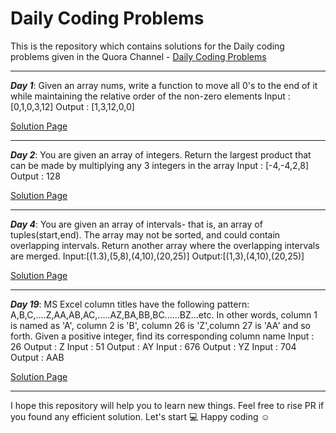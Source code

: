 # Daily Coding Problems
This is the repository which contains solutions for the Daily coding problems given in the Quora Channel - [Daily Coding Problems](https://www.quora.com/q/dailycodingproblems)
 
 ---
 
***Day 1***: Given an array nums, write a function to move all 0's to the end of it while maintaining the relative order of the non-zero elements
Input :[0,1,0,3,12]
Output : [1,3,12,0,0]

[Solution Page](https://github.com/Ratheshprabakar/Daily_Coding_Problems/blob/master/Day1.c)

---
 
***Day 2***: You are given an array of integers. Return the largest product that can be made by multiplying any 3 integers in the array
Input : [-4,-4,2,8]
Output : 128

[Solution Page](https://github.com/Ratheshprabakar/Daily_Coding_Problems/blob/master/Day2.c)

---

***Day 4***: You are given an array of intervals- that is, an array of tuples(start,end).
The array may not be sorted, and could contain overlapping intervals. Return another array where the overlapping intervals are merged.
Input:[(1.3),(5,8),(4,10),(20,25)]
Output:[(1,3),(4,10),(20,25)]

[Solution Page](https://github.com/Ratheshprabakar/Daily_Coding_Problems/blob/master/Day4.c)

---

***Day 19***: MS Excel column titles have the following pattern: A,B,C,....Z,AA,AB,AC,.....AZ,BA,BB,BC......BZ...etc. In other words, column 1 is named as 'A', column 2 is 'B', column 26 is 'Z',column 27 is 'AA' and so forth. Given a positive integer, find its corresponding column name
Input : 26
Output : Z
Input : 51
Output : AY
Input : 676 
Output : YZ
Input : 704
Output : AAB

[Solution Page](https://github.com/Ratheshprabakar/Daily_Coding_Problems/blob/master/Day19.c)

---

I hope this repository will help you to learn new things. Feel free to rise PR if you found any efficient solution. Let's start :computer: 
Happy coding  :relaxed:

